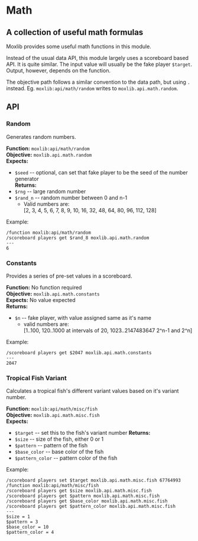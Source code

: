 # Math
## A collection of useful math formulas

Moxlib provides some useful math functions in this module.

Instead of the usual data API, this module largely uses a scoreboard based API.
It is quite similar. The input value will usually be the fake player `$target`.
Output, however, depends on the function.

The objective path follows a similar convention to the data path, but using `.` instead.
Eg. `moxlib:api/math/random` writes to `moxlib.api.math.random`.

## API
### Random
Generates random numbers.

**Function:** `moxlib:api/math/random`  
**Objective:** `moxlib.api.math.random`  
**Expects:**
- `$seed` -- optional, can set that fake player to be the seed of the number generator  
**Returns:**
- `$rng` -- large random number
- `$rand_n` -- random number between 0 and n-1
  - Valid numbers are:  
  [2, 3, 4, 5, 6, 7, 8, 9, 10, 16, 32, 48, 64, 80, 96, 112, 128]

Example:
```
/function moxlib:api/math/random
/scoreboard players get $rand_8 moxlib.api.math.random
---
6
```

### Constants
Provides a series of pre-set values in a scoreboard.

**Function:** No function required  
**Objective:** `moxlib.api.math.constants`  
**Expects:** No value expected  
**Returns:**
- `$n` -- fake player, with value assigned same as it's name
  - valid numbers are:  
  [1..100, 120..1000 at intervals of 20, 1023..2147483647 2^n-1 and 2^n]

Example:
```
/scoreboard players get $2047 moxlib.api.math.constants
---
2047
```

### Tropical Fish Variant
Calculates a tropical fish's different variant values based on it's variant number.

**Function:** `moxlib:api/math/misc/fish`  
**Objective:** `moxlib.api.math.misc.fish`  
**Expects:**
- `$target` -- set this to the fish's variant number
**Returns:**
- `$size` -- size of the fish, either 0 or 1
- `$pattern` -- pattern of the fish
- `$base_color` -- base color of the fish
- `$pattern_color` -- pattern color of the fish


Example:
```
/scoreboard players set $target moxlib.api.math.misc.fish 67764993
/function moxlib:api/math/misc/fish
/scoreboard players get $size moxlib.api.math.misc.fish
/scoreboard players get $pattern moxlib.api.math.misc.fish
/scoreboard players get $base_color moxlib.api.math.misc.fish
/scoreboard players get $pattern_color moxlib.api.math.misc.fish
---
$size = 1
$pattern = 3
$base_color = 10
$pattern_color = 4
```
